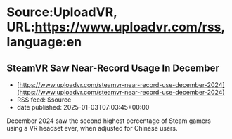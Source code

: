 # Source:UploadVR, URL:https://www.uploadvr.com/rss, language:en

## SteamVR Saw Near-Record Usage In December
 - [https://www.uploadvr.com/steamvr-near-record-use-december-2024](https://www.uploadvr.com/steamvr-near-record-use-december-2024)
 - RSS feed: $source
 - date published: 2025-01-03T07:03:45+00:00

December 2024 saw the second highest percentage of Steam gamers using a VR headset ever, when adjusted for Chinese users.

